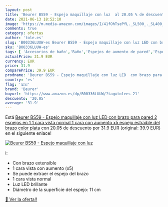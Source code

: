 ```yaml
---
layout: post
title: 'Beurer BS59 - Espejo maquillaje con luz  al 20.05 % de descuento'
date: 2021-06-13 18:52:10
image: 'https://m.media-amazon.com/images/I/41fOhTsePfL._SL500_._SL400_.jpg'
comments: true
category: ofertas
author: 'tole.es'
slug: 'B00336LUUW-es Beurer BS59 - Espejo maquillaje con luz LED con brazo para...'
sku: 'B00336LUUW-es'
tags: [ 'Accesorios de baño','Baño','Espejos de aumento de pared','Espejos para baño','Hogar y cocina','beurer','maquillaje', ]
actualPrice: 31.9 EUR
currency: EUR
price: 31.9
comparePrice: 39.9 EUR
prodname: 'Beurer BS59 - Espejo maquillaje con luz LED  con brazo para pared  2 espejos en 1  1 cara vista normal  1 cara con aumento x5  espejo estraible del brazo  color plata'
country: 'es'
flag: '🇪🇸'
brand: 'Beurer'
buyurl: 'https://www.amazon.es/dp/B00336LUUW/?tag=tolees-21'
descuento: '20.05'
average: '31.9'
---
```


Está [Beurer BS59 - Espejo maquillaje con luz LED  con brazo para pared  2 espejos en 1  1 cara vista normal  1 cara con aumento x5  espejo estraible del brazo  color plata](https://www.amazon.es/dp/B00336LUUW/?tag=tolees-21) con 20.05 de descuento por 31.9 EUR (original: 39.9 EUR) en el siguiente enlace!

[![Beurer BS59 - Espejo maquillaje con luz ](https://m.media-amazon.com/images/I/41fOhTsePfL._SL500_._SL400_.jpg)](https://www.amazon.es/dp/B00336LUUW/?tag=tolees-21)

ℹ️:

- Con brazo extensible
- 1 cara vista con aumento (x5)
- Se puede extraer el espejo del brazo
- 1 cara vista normal
- Luz LED brillante
- Diámetro de la superficie del espejo: 11 cm

[🛒 Ver la oferta!!](https://www.amazon.es/dp/B00336LUUW/?tag=tolees-21)

